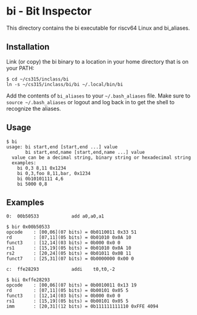# bi - Bit Inspector

This directory contains the bi executable for riscv64 Linux and bi_aliases.

## Installation

Link (or copy) the bi binary to a location in your home directory that is on your PATH:
```
$ cd ~/cs315/inclass/bi
ln -s ~/cs315/inclass/bi/bi ~/.local/bin/bi
```

Add the contents of ```bi_aliases``` to your ```~/.bash_aliases``` file. Make sure to 
```source ~/.bash_aliases``` or logout and log back in to get the shell to recognize
the aliases.


## Usage

```
$ bi
usage: bi start,end [start,end ...] value
       bi start,end,name [start,end,name ...] value
  value can be a decimal string, binary string or hexadecimal string
  examples:
    bi 0,3 8,11 0x1234
    bi 0,3,foo 8,11,bar, 0x1234
    bi 0b10101111 4,6
    bi 5000 0,8
```

## Examples

```
0:	00b50533          	add	a0,a0,a1
```
```
$ bir 0x00b50533
opcode    : [00,06](07 bits) = 0b0110011 0x33 51
rd        : [07,11](05 bits) = 0b01010 0x0A 10
funct3    : [12,14](03 bits) = 0b000 0x0 0
rs1       : [15,19](05 bits) = 0b01010 0x0A 10
rs2       : [20,24](05 bits) = 0b01011 0x0B 11
funct7    : [25,31](07 bits) = 0b0000000 0x00 0
```

```
c:	ffe28293          	addi	t0,t0,-2
```
```
$ bii 0xffe28293
opcode    : [00,06](07 bits) = 0b0010011 0x13 19
rd        : [07,11](05 bits) = 0b00101 0x05 5
funct3    : [12,14](03 bits) = 0b000 0x0 0
rs1       : [15,19](05 bits) = 0b00101 0x05 5
imm       : [20,31](12 bits) = 0b111111111110 0xFFE 4094
```
